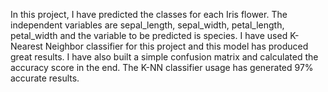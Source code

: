 In this project, I have predicted the classes for each Iris flower. The independent variables are sepal_length, sepal_width, petal_length, petal_width and the variable to be predicted is species. I have used K-Nearest Neighbor classifier for this project and this model has produced great results. I have also built a simple confusion matrix and calculated the accuracy score in the end. The K-NN classifier usage has generated 97% accurate results. 

